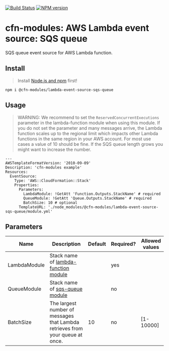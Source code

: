 [![Build Status](https://travis-ci.org/cfn-modules/lambda-event-source-sqs-queue.svg?branch=master)](https://travis-ci.org/cfn-modules/lambda-event-source-sqs-queue)
[![NPM version](https://img.shields.io/npm/v/@cfn-modules/lambda-event-source-sqs-queue.svg)](https://www.npmjs.com/package/@cfn-modules/lambda-event-source-sqs-queue)

# cfn-modules: AWS Lambda event source: SQS queue

SQS queue event source for AWS Lambda function.

## Install

> Install [Node.js and npm](https://nodejs.org/) first!

```
npm i @cfn-modules/lambda-event-source-sqs-queue
```

## Usage

> WARNING: We recommend to set the `ReservedConcurrentExecutions` parameter in the lambda-function module when using this module. If you do not set the parameter and many messages arrive, the Lambda function scales up to the regional limit which impacts other Lambda functions in the same region in your AWS account. For most use cases a value of 10 should be fine. If the SQS queue length grows you might want to increase the number.

```
---
AWSTemplateFormatVersion: '2010-09-09'
Description: 'cfn-modules example'
Resources:
  EventSource:
    Type: 'AWS::CloudFormation::Stack'
    Properties:
      Parameters:
        LambdaModule: !GetAtt 'Function.Outputs.StackName' # required
        QueueModule: !GetAtt 'Queue.Outputs.StackName' # required
        BatchSize: 10 # optional
      TemplateURL: './node_modules/@cfn-modules/lambda-event-source-sqs-queue/module.yml'
```

## Parameters

<table>
  <thead>
    <tr>
      <th>Name</th>
      <th>Description</th>
      <th>Default</th>
      <th>Required?</th>
      <th>Allowed values</th>
    </tr>
  </thead>
  <tbody>
    <tr>
      <td>LambdaModule</td>
      <td>Stack name of <a href="https://www.npmjs.com/package/@cfn-modules/lambda-function">lambda-function module</a></td>
      <td></td>
      <td>yes</td>
      <td></td>
    </tr>
    <tr>
      <td>QueueModule</td>
      <td>Stack name of <a href="https://www.npmjs.com/package/@cfn-modules/sqs-queue">sqs-queue module</a></td>
      <td></td>
      <td>no</td>
      <td></td>
    </tr>
    <tr>
      <td>BatchSize</td>
      <td>The largest number of messages that Lambda retrieves from your queue at once.</td>
      <td>10</td>
      <td>no</td>
      <td>[1-10000]</td>
    </tr>
  </tbody>
</table>
